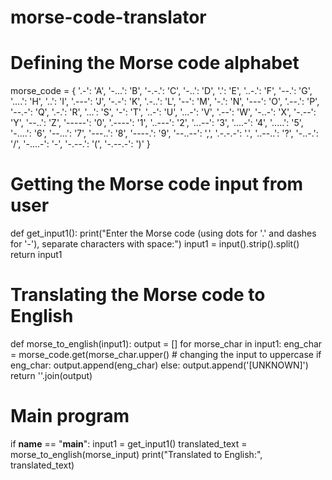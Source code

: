 # morse-code-translator
# Defining the Morse code alphabet
morse_code = {
    '.-': 'A', '-...': 'B', '-.-.': 'C', '-..': 'D', '.': 'E',
    '..-.': 'F', '--.': 'G', '....': 'H', '..': 'I', '.---': 'J',
    '-.-': 'K', '.-..': 'L', '--': 'M', '-.': 'N', '---': 'O',
    '.--.': 'P', '--.-': 'Q', '.-.': 'R', '...': 'S', '-': 'T',
    '..-': 'U', '...-': 'V', '.--': 'W', '-..-': 'X', '-.--': 'Y',
    '--..': 'Z', '-----': '0', '.----': '1', '..---': '2', '...--': '3',
    '....-': '4', '.....': '5', '-....': '6', '--...': '7', '---..': '8',
    '----.': '9', '--..--': ',', '.-.-.-': '.', '..--..': '?', '-..-.': '/',
    '-....-': '-', '-.--.': '(', '-.--.-': ')'
             }

# Getting the Morse code input from user
def get_input1():
    print("Enter the Morse code (using dots for '.' and dashes for '-'), separate characters with space:")
    input1 = input().strip().split()
    return input1

# Translating the Morse code to English
def morse_to_english(input1):
    output = []
    for morse_char in input1:
        eng_char = morse_code.get(morse_char.upper()
    # changing the input to uppercase 
        if eng_char:
            output.append(eng_char)
        else:
            output.append('[UNKNOWN]')
    return ''.join(output)

# Main program
if __name__ == "__main__":
    input1 = get_input1()
    translated_text = morse_to_english(morse_input)
    print("Translated to English:", translated_text)

